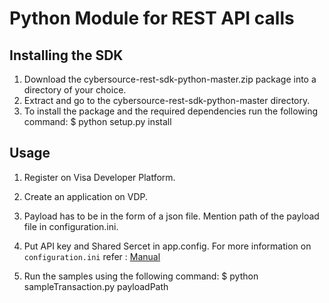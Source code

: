 # Python Module for REST API calls
## Installing the SDK 
1. Download the cybersource-rest-sdk-python-master.zip package into a directory of your choice. 
2. Extract and go to the cybersource-rest-sdk-python-master directory.
3. To install the package and the required dependencies run the following command:
            $ python setup.py install 

## Usage

1. Register on Visa Developer Platform.

2. Create an application on VDP.

3. Payload has to be in the form of a json file. Mention path of the payload file in configuration.ini.

4. Put API key and Shared Sercet in app.config. For more information on `configuration.ini` refer : [Manual](https://github.com/visa/SampleCode/wiki/Manual) 

5. Run the samples using the following command:
   $ python sampleTransaction.py payloadPath 
